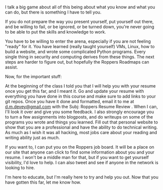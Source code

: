 I talk a big game about all of this being about what you know and what
you can do, but there is something I have to tell you.

If you do not prepare the way you present yourself, put yourself out
there, and be willing to fail, or be ignored, or be turned down, you're
never going to be able to put the skills and knowledge to work.

You have to be willing to enter the arena, especially if you are not
feeling "ready" for it. You have learned (really taught yourself) VMs,
Linux, how to build a website, and wrote some complicated Python
programs. Every single thing in security and computing derives from
these things. The next steps are harder to figure out, but hopefully the
Roppers Roadmaps can assist.

Now, for the important stuff:

At the beginning of the class I told you that I will help you with your
resume once you get this far, and I meant it. Go and update your resume
with everything you have done in this course and make sure to add links
to your git repos. Once you have it done and formatted, email it to me
at d.m.devey@gmail.com with the Subj: Roppers Resume Review . When I
can, I'll look it over and give you some feedback. I also strongly
encourage you to turn a few assignments into blogposts, and do writeups
on some of the programs you wrote and things you learned. Fill out that
personal website to show that you are a professional and have the
ability to do technical writing. As much as I wish it was all hacking,
most jobs care about your reading and writing ability just as much.

If you want to, I can put you on the Roppers job board. It will be a
place on our site that anyone can click to find some information about
you and your resume. I won't be a middle man for that, but if you want
to get yourself visibility, I'd love to help. I can also tweet and see
if anyone in the network is looking to hire.

I'm here to educate, but I'm really here to try and help you out. Now
that you have gotten this far, let me know how.
